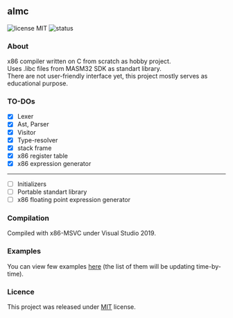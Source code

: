 ## almc
![license MIT](https://img.shields.io/badge/license-MIT-blue>)
![status](https://www.repostatus.org/badges/latest/active.svg)
 
### About
   x86 compiler written on C from scratch as hobby project. <br />
   Uses .libc files from MASM32 SDK as standart library.    <br />
   There are not user-friendly interface yet, this project mostly serves as educational purpose.     <br />

### TO-DOs
- [x] Lexer
- [x] Ast, Parser
- [x] Visitor
- [x] Type-resolver
- [x] stack frame
- [x] x86 register table
- [x] x86 expression generator
----------------------
- [ ] Initializers
- [ ] Portable standart library
- [ ] x86 floating point expression generator

### Compilation
   Compiled with x86-MSVC under Visual Studio 2019. <br />

### Examples
   You can view few examples [here](/almc/example) (the list of them will be updating time-by-time). <br />

### Licence
   This project was released under [MIT](LICENSE) license.
